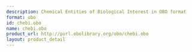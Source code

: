 ```yaml
---
description: Chemical Entities of Biological Interest in OBO format
format: obo
id: chebi.obo
name: chebi.obo
product_url: http://purl.obolibrary.org/obo/chebi.obo
layout: product_detail
---
```

